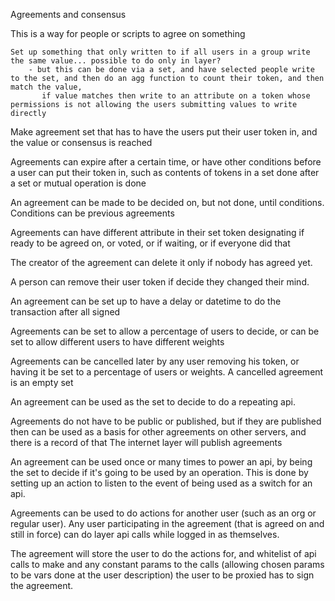 Agreements and consensus

This is a way for people or scripts to agree on something

    Set up something that only written to if all users in a group write the same value... possible to do only in layer?
        - but this can be done via a set, and have selected people write to the set, and then do an agg function to count their token, and then match the value,
           if value matches then write to an attribute on a token whose permissions is not allowing the users submitting values to write directly


Make agreement set that has to have the users put their user token in, and the value or consensus is reached

Agreements can expire after a certain time, or have other conditions before a user can put their token in,
such as contents of tokens in a set done after a set or mutual operation is done

An agreement can be made to be decided on, but not done, until conditions.
Conditions can be previous agreements

Agreements can have different attribute in their set token designating if ready to be agreed on, or voted, or if waiting, or if everyone did that

The creator of the agreement can delete it only if nobody has agreed yet.

A person can remove their user token if decide they changed their mind.

An agreement  can be set up to have a delay or datetime to do the transaction after all signed

Agreements can be set to allow a percentage of users to decide, or can be set to allow different users to have different weights

Agreements can be cancelled later by any user removing his token, or having it be set to a percentage of users or weights. A cancelled agreement is an empty set

An agreement can be used as the set to decide to do a repeating api.

Agreements do not have to be public or published, but if they are published then can be used as a basis for other agreements on other servers, and there is a record of that
The internet layer will publish agreements

An agreement can be used once or many times to power an api, by being the set to decide if it's going to be used by an operation.
This is done by setting up an action to listen to the event of being used as a switch for an api.

Agreements can be used to do actions for another user (such as an org or regular user). 
Any user participating in the agreement (that is agreed on and still in force) can do layer api calls while logged in as themselves.

The agreement will store the user to do the actions for, and whitelist of api calls to make and any constant params to the calls (allowing chosen params to be vars done at the user description)
the user to be proxied has to sign the agreement.
